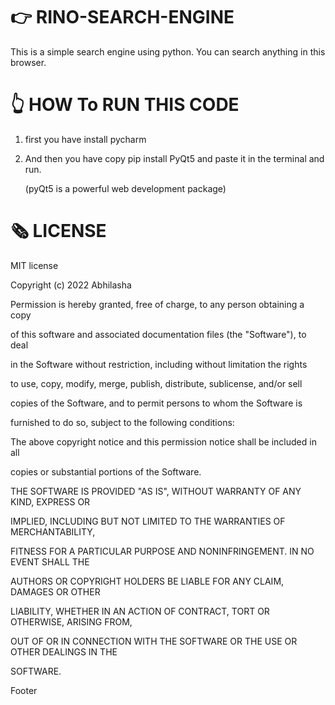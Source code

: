 # 👉 RINO-SEARCH-ENGINE 

This is a simple search engine using python. You can search anything in this browser.

# 👆 HOW To RUN THIS CODE 

1) first you have install pycharm 

2) And then you have copy pip install PyQt5 and paste it in the terminal and run.
   
   (pyQt5 is a powerful web development package) 
   
# 🗞️ LICENSE

MIT license 

Copyright (c) 2022 Abhilasha

Permission is hereby granted, free of charge, to any person obtaining a copy

of this software and associated documentation files (the "Software"), to deal

in the Software without restriction, including without limitation the rights

to use, copy, modify, merge, publish, distribute, sublicense, and/or sell

copies of the Software, and to permit persons to whom the Software is

furnished to do so, subject to the following conditions:

The above copyright notice and this permission notice shall be included in all

copies or substantial portions of the Software.

THE SOFTWARE IS PROVIDED "AS IS", WITHOUT WARRANTY OF ANY KIND, EXPRESS OR

IMPLIED, INCLUDING BUT NOT LIMITED TO THE WARRANTIES OF MERCHANTABILITY,

FITNESS FOR A PARTICULAR PURPOSE AND NONINFRINGEMENT. IN NO EVENT SHALL THE

AUTHORS OR COPYRIGHT HOLDERS BE LIABLE FOR ANY CLAIM, DAMAGES OR OTHER

LIABILITY, WHETHER IN AN ACTION OF CONTRACT, TORT OR OTHERWISE, ARISING FROM,

OUT OF OR IN CONNECTION WITH THE SOFTWARE OR THE USE OR OTHER DEALINGS IN THE

SOFTWARE.

Footer

 
